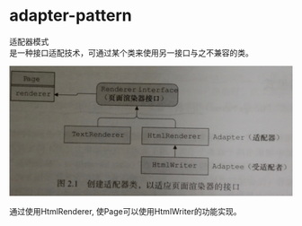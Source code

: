# adapter-pattern
适配器模式    
是一种接口适配技术，可通过某个类来使用另一接口与之不兼容的类。

![](https://github.com/zjpython/adapter-pattern/blob/master/1.jpg)    

通过使用HtmlRenderer, 使Page可以使用HtmlWriter的功能实现。
